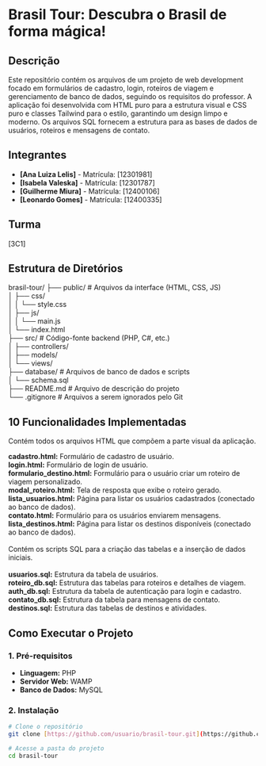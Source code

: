 # Brasil Tour: Descubra o Brasil de forma mágica!

## Descrição
Este repositório contém os arquivos de um projeto de web development focado em formulários de cadastro, login, roteiros de viagem e gerenciamento de banco de dados, seguindo os requisitos do professor. A aplicação foi desenvolvida com HTML puro para a estrutura visual e CSS puro e classes Tailwind para o estilo, garantindo um design limpo e moderno. Os arquivos SQL fornecem a estrutura para as bases de dados de usuários, roteiros e mensagens de contato.




## Integrantes
- **[Ana Luiza Lelis]** - Matrícula: [12301981]
- **[Isabela Valeska]** - Matrícula: [12301787]
- **[Guilherme Miura]** - Matrícula: [12400106]
- **[Leonardo Gomes]** - Matrícula: [12400335]

## Turma
[3C1]

## Estrutura de Diretórios
brasil-tour/
├── public/                 # Arquivos da interface (HTML, CSS, JS)<br>
│   ├── css/<br>
│   │   └── style.css  <br>
│   ├── js/  <br>
│   │   └── main.js   <br>
│   └── index.html   <br>
├── src/                    # Código-fonte backend (PHP, C#, etc.)   <br>
│   ├── controllers/    <br>
│   ├── models/    <br>
│   └── views/    <br>
├── database/               # Arquivos de banco de dados e scripts   <br>
│   └── schema.sql    <br>
├── README.md               # Arquivo de descrição do projeto    <br>
└── .gitignore              # Arquivos a serem ignorados pelo Git

## 10 Funcionalidades Implementadas

Contém todos os arquivos HTML que compõem a parte visual da aplicação. <br>

**cadastro.html:** Formulário de cadastro de usuário.<br>
**login.html:** Formulário de login de usuário.
<br>
**formulario_destino.html:** Formulário para o usuário criar um roteiro de viagem personalizado.
<br>
**modal_roteiro.html:** Tela de resposta que exibe o roteiro gerado.
<br>
**lista_usuarios.html:** Página para listar os usuários cadastrados (conectado ao banco de dados).
<br>
**contato.html:** Formulário para os usuários enviarem mensagens.
<br>
**lista_destinos.html:** Página para listar os destinos disponíveis (conectado ao banco de dados).
<br>
<br>
Contém os scripts SQL para a criação das tabelas e a inserção de dados iniciais.
<br>
<br>
**usuarios.sql:** Estrutura da tabela de usuários.
<br>
**roteiro_db.sql:** Estrutura das tabelas para roteiros e detalhes de viagem.
<br>
**auth_db.sql:** Estrutura da tabela de autenticação para login e cadastro.
<br>
**contato_db.sql:** Estrutura da tabela para mensagens de contato.
<br>
**destinos.sql:** Estrutura das tabelas de destinos e atividades.
<br>
## Como Executar o Projeto

### 1. Pré-requisitos
- **Linguagem:** PHP
- **Servidor Web:** WAMP 
- **Banco de Dados:** MySQL 

### 2. Instalação
```bash
# Clone o repositório
git clone [https://github.com/usuario/brasil-tour.git](https://github.com/usuario/brasil-tour.git)

# Acesse a pasta do projeto
cd brasil-tour
